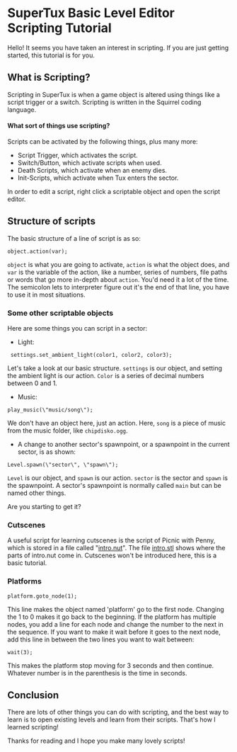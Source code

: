 # SuperTux Basic Level Editor Scripting Tutorial

Hello! It seems you have taken an interest in scripting. If you are just getting started, this tutorial is for you.

## What is Scripting?

Scripting in SuperTux is when a game object is altered using things like a script trigger or a switch.  Scripting is written in the Squirrel coding language.

#### What sort of things use scripting?

Scripts can be activated by the following things, plus many more:

* Script Trigger, which activates the script.
* Switch/Button, which activate scripts when used.
* Death Scripts, which activate when an enemy dies.
* Init-Scripts, which activate when Tux enters the sector.

In order to edit a script, right click a scriptable object and open the script editor.

## Structure of scripts

The basic structure of a line of script is as so:
```
object.action(var);
```
`object` is what you are going to activate, `action` is what the object does, and `var` is the variable of the action, like a number, series of numbers, file paths or words that go more in-depth about `action`. You'd need it a lot of the time. The semicolon lets to interpreter figure out it's the end of that line, you have to use it in most situations.

### Some other scriptable objects

Here are some things you can script in a sector:

* Light: 
```
 settings.set_ambient_light(color1, color2, color3);
```
Let's take a look at our basic structure. `settings` is our object, and setting the ambient light is our action. `Color` is a series of decimal numbers between 0 and 1.

* Music: 
```
play_music(\"music/song\"); 
```
We don't have an object here, just an action. Here, `song` is a piece of music from the music folder, like `chipdisko.ogg`.

* A change to another sector's spawnpoint, or a spawnpoint in the current sector, is as shown: 
```
Level.spawn(\"sector\", \"spawn\");
```
`Level` is our object, and `spawn` is our action.  `sector` is the sector and `spawn` is the spawnpoint. A sector's spawnpoint is normally called `main` but can be named other things.

Are you starting to get it?

### Cutscenes

A useful script for learning cutscenes is the script of Picnic with Penny, which is stored in a file called "[intro.nut](https://raw.githubusercontent.com/SuperTux/supertux/master/data/levels/world1/intro.nut)". The file [intro.stl](https://raw.githubusercontent.com/SuperTux/supertux/master/data/levels/world1/intro.stl) shows where the parts of intro.nut come in. Cutscenes won't be introduced here, this is a basic tutorial.

### Platforms
```
platform.goto_node(1);
```
This line makes the object named 'platform' go to the first node. Changing the 1 to 0 makes it go back to the beginning. If the platform has multiple nodes, you add a line for each node and change the number to the next in the sequence. If you want to make it wait before it goes to the next node, add this line in between the two lines you want to wait between:
```
wait(3);
```
This makes the platform stop moving for 3 seconds and then continue. Whatever number is in the parenthesis is the time in seconds.

## Conclusion

There are lots of other things you can do with scripting, and the best way to learn is to open existing levels and learn from their scripts. That's how I learned scripting!

Thanks for reading and I hope you make many lovely scripts!
